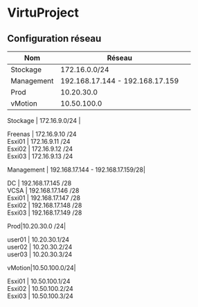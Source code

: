 # VirtuProject

## Configuration réseau

|Nom|Réseau||
|----|----|---------|
Stockage | 172.16.0.0/24 | 
Management| 192.168.17.144 - 192.168.17.159|
Prod|10.20.30.0| 
vMotion|10.50.100.0| 


Stockage | 172.16.9.0/24 |   

Freenas | 172.16.9.10 /24  
Esxi01 | 172.16.9.11 /24  
Esxi02 | 172.16.9.12 /24   
Esxi03 | 172.16.9.13 /24  
  
Management | 192.168.17.144 - 192.168.17.159/28|  
  
DC | 192.168.17.145 /28  
VCSA | 192.168.17.146 /28  
Esxi01 | 192.168.17.147 /28  
Esxi02 | 192.168.17.148 /28   
Esxi03 | 192.168.17.149 /28  
  
Prod|10.20.30.0 /24|   
  
user01 | 10.20.30.1/24  
user02 | 10.20.30.2/24  
user03 | 10.20.30.3/24  
  
vMotion|10.50.100.0/24|  
  
Esxi01 | 10.50.100.1/24  
Esxi02 | 10.50.100.2/24  
Esxi03 | 10.50.100.3/24